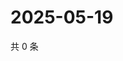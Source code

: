 # 2025-05-19

共 0 条

<!-- BEGIN ZHIHUVIDEO -->
<!-- 最后更新时间 Mon May 19 2025 02:14:10 GMT+0800 (China Standard Time) -->

<!-- END ZHIHUVIDEO -->
